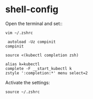 # shell-config


Open the terminal and set::

```
vim ~/.zshrc
```


```
 autoload -Uz compinit
compinit

source <(kubectl completion zsh)

alias k=kubectl
complete -F __start_kubectl k
zstyle ':completion:*' menu select=2 
```


Activate the settings:

``` 
source ~/.zshrc
```